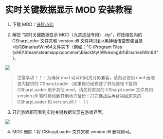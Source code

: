 # 实时关键数据显示 MOD 安装教程

1. 下载 MOD：[链接点此](/guide/quick-start/release.html)

2. 解压 “实时关键数据显示 MOD（九禁连战专用）.zip”，将压缩包内的 CSharpLoder 文件夹和 version.dll 文件拷贝到<黑神话悟空安装目录>\b1\Binaries\Win64文件夹下（例如："C:\Program Files (x86)\Steam\steamapps\common\BlackMythWukong\b1\Binaries\Win64"）。

![](https://image.davidingplus.cn/images/2025/08/27/AgAABVpOMEyJlEqtlZtOOKDlQrVQ-iwn.png)

> 注意事项！！！为确保 mod 可以和风灵月影兼容，请务必使用 mod 压缩包内提供的 CSharpLoader（如果你已经安装了其他途径下载的 CSharpLoader 用于其他 mod，请先将原来的 CSharpLoader 文件夹和 version.dll 暂时移动到其他地方备份！打完连战后再替换回原来的 CSharpLoader 和 version.dll！！！）

3. 开启游戏即可看到实时关键数据显示在游戏界面。

![](https://image.davidingplus.cn/images/2025/08/27/AgAABVpOMEyI8eEzoclPcqJseAnB3XFk.png)

4. MOD 删除：将 CSharpLoader 文件夹和 version.dll 删除即可。

